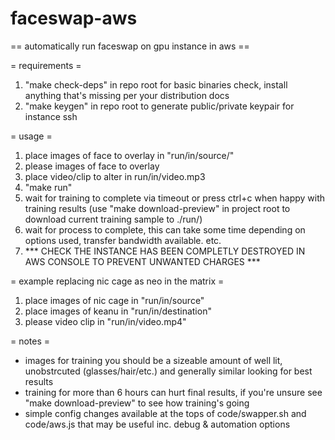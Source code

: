 # faceswap-aws

== automatically run faceswap on gpu instance in aws ==

= requirements =
1. "make check-deps" in repo root for basic binaries check, install anything that's missing per your distribution docs
2. "make keygen" in repo root to generate public/private keypair for instance ssh

= usage =
1. place images of face to overlay in "run/in/source/"
2. please images of face to overlay
3. place video/clip to alter in run/in/video.mp3
4. "make run"
5. wait for training to complete via timeout or press ctrl+c when happy with training results (use "make download-preview" in project root to download current training sample to ./run/)
6. wait for process to complete, this can take some time depending on options used, transfer bandwidth available. etc.
7. *** CHECK THE INSTANCE HAS BEEN COMPLETLY DESTROYED IN AWS CONSOLE TO PREVENT UNWANTED CHARGES ***

= example replacing nic cage as neo in the matrix =
1. place images of nic cage in "run/in/source"
2. place images of keanu in "run/in/destination"
3. please video clip in "run/in/video.mp4"

= notes =
 - images for training you should be a sizeable amount of well lit, unobstrcuted (glasses/hair/etc.) and generally similar looking for best results
 - training for more than 6 hours can hurt final results, if you're unsure see "make download-preview" to see how training's going
 - simple config changes available at the tops of code/swapper.sh and code/aws.js that may be useful inc. debug & automation options
